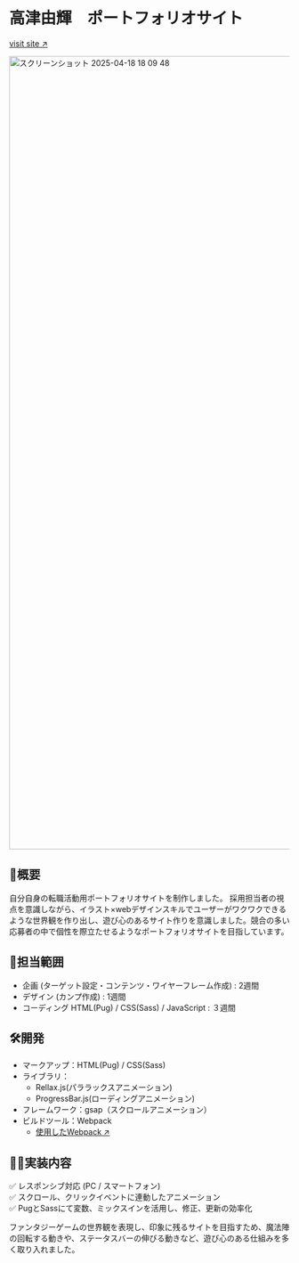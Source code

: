 # 高津由輝　ポートフォリオサイト

[visit site ↗︎](https://portfolio.yutonosite.com/)

<img width="1425" alt="スクリーンショット 2025-04-18 18 09 48" src="https://github.com/user-attachments/assets/56ee1bc8-3ed1-48fd-af46-8b8854ca698e" />

## 📝概要

自分自身の転職活動用ポートフォリオサイトを制作しました。
採用担当者の視点を意識しながら、イラスト×webデザインスキルでユーザーがワクワクできるような世界観を作り出し、遊び心のあるサイト作りを意識しました。競合の多い応募者の中で個性を際立たせるようなポートフォリオサイトを目指しています。

## 🎨担当範囲

- 企画 (ターゲット設定・コンテンツ・ワイヤーフレーム作成) : 2週間
- デザイン (カンプ作成) : 1週間
- コーディング HTML(Pug) / CSS(Sass) / JavaScript : ３週間

## 🛠️開発

- マークアップ：HTML(Pug) / CSS(Sass)
- ライブラリ：
  - Rellax.js(パララックスアニメーション)
  - ProgressBar.js(ローディングアニメーション)
- フレームワーク：gsap（スクロールアニメーション）
- ビルドツール：Webpack
  - [使用したWebpack ↗︎](https://github.com/yohak/yohak-webpack-boilerplate)

## 👩‍💻実装内容

  ✅ レスポンシブ対応 (PC / スマートフォン)  
  ✅ スクロール、クリックイベントに連動したアニメーション  
  ✅ PugとSassにて変数、ミックスインを活用し、修正、更新の効率化

ファンタジーゲームの世界観を表現し、印象に残るサイトを目指すため、魔法陣の回転する動きや、ステータスバーの伸びる動きなど、遊び心のある仕組みを多く取り入れました。

